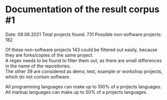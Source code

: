 # Documentation of the result corpus #1
Date: 09.06.2021
Total projects found: 731
Possible non-software projects: 182

Of these non-software projects 143 could be filtered out easily, because they are forks/copies of the same project.  
A regex needs to be found to filter them out, as there are small differences in the name of the repositories.  
The other 39 are considered as demo, test, example or workshop projects, which do not contain software.

All programming languages can make up to 100% of a projects languages.  
All markup languages can make up to 50% of a projects languages.  